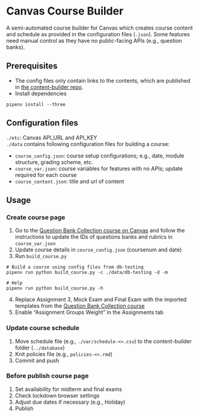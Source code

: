 # Canvas Course Builder
A semi-automated course builder for Canvas which creates course content and schedule as provided in the configuration files (`.json`). Some features need manual control as they have no public-facing APIs (e.g., question banks).

## Prerequisites
* The config files only contain links to the contents, which are published in [the content-builder repo](https://github.com/khlee42/database).  
* Install dependencies
```
pipenv install --three
```

## Configuration files
`./etc`: Canvas API_URL and API_KEY  
`./data` contains following configuration files for building a course:  
- `course_config.json`: course setup configurations; e.g., date, module structure, grading scheme, etc.  
- `course_var.json`: course variables for features with no APIs; update required for each course   
- `course_content.json`: title and url of content  

## Usage
### Create course page
1. Go to the [Question Bank Collection course on Canvas](https://canvas.wayne.edu/courses/74658) and follow the instructions to update the IDs of questions banks and rubrics in `course_var.json`
2. Update course details in `course_config.json` (coursenum and date)
3. Run `build_course.py`
```
# Build a course using config files from db-testing 
pipenv run python build_course.py -c ./data/db-testing -d -m

# Help
pipenv run python build_course.py -h
```
4. Replace Assignment 3, Mock Exam and Final Exam with the imported templates from the [Question Bank Collection course](https://canvas.wayne.edu/courses/74658)
5. Enable “Assignment Groups Weight” in the Assignments tab

### Update course schedule
1. Move schedule file (e.g., `./var/schedule-<>.csv`) to the content-builder folder (`../database`)
2. Knit policies file (e.g., `policies-<>.rmd`)
3. Commit and push

### Before publish course page
1. Set availability for midterm and final exams
2. Check lockdown browser settings
3. Adjust due dates if necessary (e.g., Holiday)
4. Publish